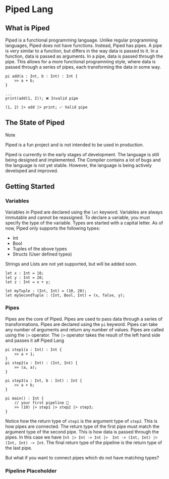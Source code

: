 # Piped Lang
## What is Piped
Piped is a functional programming language. Unlike regular programming languages, Piped does not have functions. Instead, Piped has pipes.
A pipe is very similar to a function, but differs in the way data is passed to it. In a function, data is passed as arguments. In a pipe, data is passed through the pipe. This allows for a more functional programming style, where data is passed through a series of pipes, each transforming the data in some way.
```
pi add(a : Int, b : Int) : Int {
    >> a + b;
}

...
print(add(1, 2)); ❌ Invalid pipe

(1, 2) |> add |> print; ✅ Valid pipe
```
## The State of Piped
> [!NOTE]
> Piped is a fun project and is not intended to be used in production.

Piped is currently in the early stages of development. The language is still being designed and implemented. The Compiler contains a lot of bugs and the language is not yet stable. However, the language is being actively developed and improved. 

## Getting Started
### Variables
Variables in Piped are declared using the `let` keyword. Variables are always immutable and cannot be reassigned. To declare a variable, you must specify the type of the variable. Types are started with a capital letter. As of now, Piped only supports the following types:
- Int
- Bool
- Tuples of the above types
- Structs (User defined types)

Strings and Lists are not yet supported, but will be added soon.

```
let x : Int = 10;
let y : Int = 20;
let z : Int = x + y;

let myTuple : (Int, Int) = (10, 20);
let mySecondTuple : (Int, Bool, Int) = (x, false, y);
```
### Pipes
Pipes are the core of Piped. Pipes are used to pass data through a series of transformations. Pipes are declared using the `pi` keyword. Pipes can take any number of arguments and return any number of values. Pipes are called using the `|>` operator. The `|>` operator takes the result of the left hand side and passes it a# Piped Lang
```
pi step1(a : Int) : Int {
    >> a + 1;
}
pi step2(a : Int) : (Int, Int) {
    >> (a, a);
}

pi step3(a : Int, b : Int) : Int {
    >> a + b;
}

pi main() : Int {
    // your first pipeline 🎉
    >> (10) |> step1 |> step2 |> step3;
}
```

Notice how the return type of `step1` is the argument type of `step2`. This is how pipes are connected. The return type of the first pipe must match the argument type of the second pipe. This is how data is passed through the pipes.
In this case we have `Int |> Int -> Int |>  Int -> (Int, Int) |> (Int, Int) -> Int`. The final return type of the pipeline is the return type of the last pipe.

But what if you want to connect pipes which do not have matching types? 

### Pipeline Placeholder


